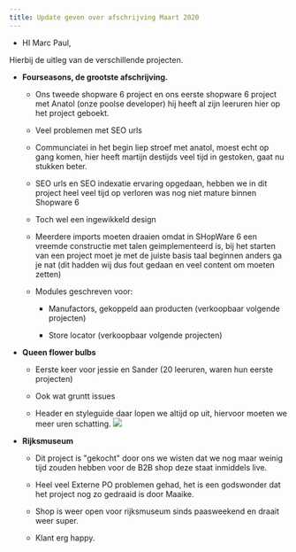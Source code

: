 ```yaml
---
title: Update geven over afschrijving Maart 2020
---
```


- HI Marc Paul,

Hierbij de uitleg van de verschillende projecten. 


- **Fourseasons, de grootste afschrijving.**
	 - Ons tweede shopware 6 project en ons eerste shopware 6 project met Anatol (onze poolse developer) hij heeft al zijn leeruren hier op het project geboekt.

	 - Veel problemen met SEO urls

	 - Communciatei in het begin liep stroef met anatol, moest echt op gang komen, hier heeft martijn destijds veel tijd in gestoken, gaat nu stukken beter.

	 - SEO urls en SEO indexatie ervaring opgedaan, hebben we in dit project heel veel tijd op verloren was nog niet mature binnen Shopware 6

	 - Toch wel een ingewikkeld design

	 - Meerdere imports moeten draaien omdat in SHopWare 6 een vreemde constructie met talen geimplementeerd is, bij het starten van een project moet je met de juiste basis taal beginnen anders ga je nat (dit hadden wij dus fout gedaan en veel content om moeten zetten)

	 - Modules geschreven voor:

		 - Manufactors, gekoppeld aan producten (verkoopbaar volgende projecten)

		 - Store locator (verkoopbaar volgende projecten)

- **Queen flower bulbs**
	 - Eerste keer voor jessie en Sander (20 leeruren, waren hun eerste projecten)

	 - Ook wat gruntt issues

	 - Header en styleguide daar lopen we altijd op uit, hiervoor moeten we meer uren schatting.
![](https://firebasestorage.googleapis.com/v0/b/firescript-577a2.appspot.com/o/imgs%2Fapp%2FGijs%2Fzo_XHS9RbN?alt=media&token=4962ca1a-f1e3-4607-b2c0-ed1afcb3e072)


- **Rijksmuseum**
	 - Dit project is "gekocht" door ons we wisten dat we nog maar weinig tijd zouden hebben voor de B2B shop deze staat inmiddels live.

	 - Heel veel Externe PO problemen gehad, het is een godswonder dat het project nog zo gedraaid is door Maaike. 

	 - Shop is weer open voor rijksmuseum sinds paasweekend en draait weer super. 

	 - Klant erg happy.
